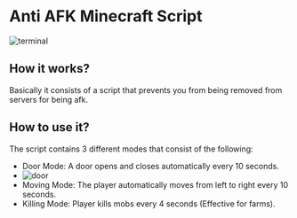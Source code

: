 # Anti AFK Minecraft Script
![terminal](https://i.imgur.com/mQhQhvs.png)

## How it works?
Basically it consists of a script that prevents you from being removed from servers for being afk.

## How to use it?
The script contains 3 different modes that consist of the following:
- Door Mode: A door opens and closes automatically every 10 seconds. 
- ![door](https://i.ibb.co/02h2cBt/NibEEQvs.gif)
- Moving Mode: The player automatically moves from left to right every 10 seconds. 
- Killing Mode: Player kills mobs every 4 seconds (Effective for farms). 
